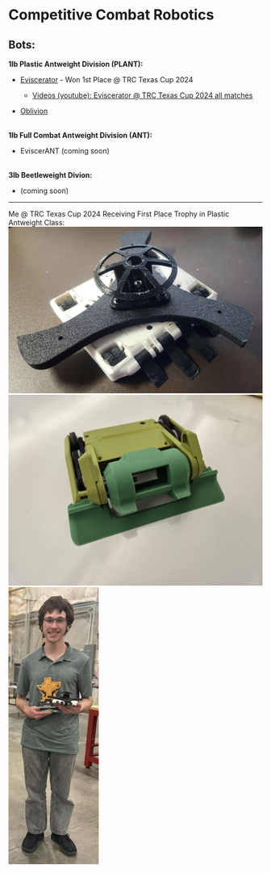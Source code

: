 # Competitive Combat Robotics
**Bots:**
---
**1lb Plastic Antweight Division (PLANT):**

- [Eviscerator](Eviscerator/Eviscerator_(PLANT).md) - Won 1st Place @ TRC Texas Cup 2024
  
  - [Videos (youtube): Eviscerator @ TRC Texas Cup 2024 all matches](https://www.youtube.com/watch?v=gL7ahHKzthY&list=PLaajWfdDszmCy5Lru08SvIwDpJg_W1IqT)
- [Oblivion](Oblivion/Oblivion_(PLANT).md)

<br>**1lb Full Combat Antweight Division (ANT):**

- EviscerANT (coming soon)  
  
<br>**3lb Beetleweight Divion:**
- (coming soon)
---
Me @ TRC Texas Cup 2024 Receiving First Place Trophy in Plastic Antweight Class:
![Eviscerator V7](Eviscerator/ImagesEviscerator/o4.webp) ![Oblivion V2](Oblivion/ImagesOblivion/h1.jpg)
![Eviscerator Win](Eviscerator/ImagesEviscerator/w1.png)
